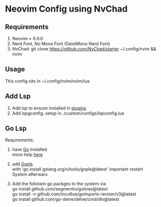 # Neovim Config using NvChad
## Requirements
1. Neovim > 0.9.0
2. Nerd Font, No Mono Font (GeistMono Nerd Font)
3. NvChad: git clone https://github.com/NvChad/starter ~/.config/nvim && nvim <br>

## Usage
This config sits in ~/.config/nvim/nvim/lua

## Add Lsp
1. Add lsp to ensure installed in [plugins](./custom/plugins.lua)
2. Add lspgconfig.<lspname>.setup in ./custom/configs/lspconfig.lua

## Go Lsp
Requirements:
1. have [Go](https://go.dev/doc/install) Installed <br>
  more help [here](https://dev.to/deadwin19/how-to-install-golang-on-wslwsl2-2880) 
2. add [Gopls](https://pkg.go.dev/golang.org/x/tools/gopls#section-readme) <br>
  with 'go install golang.org/x/tools/gopls@latest'
  important restart System afterwars

3. Add the folloiwin go packges to the system via <br>
    go install github.com/segmentio/golines@latest <br>
    go install -v github.com/incu6us/goimports-reviser/v3@latest <br>
    go install github.com/go-delve/delve/cmd/dlv@latest
